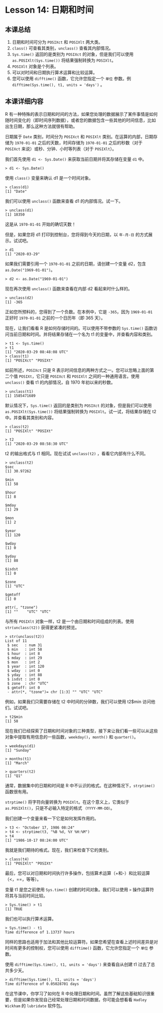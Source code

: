 # Lesson 14: 日期和时间

## 本课总结

1. 日期和时间可分为 `POSIXct` 和 `POSIXlt` 两大类。
2. `class()` 可查看其类别，`unclass()` 查看其内部情况。
3. `Sys.time()` 返回的是类别为 `POSIXct` 的对象，但是我们可以使用 `as.POSIXlt(Sys.time())` 将结果强制转换为 `POSIXlt`。
4. `POSIXlt` 对象是个列表。
5. 可以对时间和日期执行算术运算和比较运算。
6. 您可以使用 `difftime()` 函数，它允许您指定一个 `单位` 参数。例  `difftime(Sys.time(), t1, units = 'days')` 。

## 本课详细内容

R 有一种特殊的表示日期和时间的方法，如果您处理的数据展示了某件事情是如何随时间变化的（即时间序列数据），或者您的数据包含一些其他的时间信息，比如出生日期，那么这种方法就很有帮助。

日期属于 `Date` 类别，时间分为 `POSIXct` 和 `POSIXlt` 类别。在运算的内部，日期存储为 `1970-01-01` 之后的天数，时间存储为 `1970-01-01` 之后的秒数（对于 `POSIXct` 来说）或秒、分钟、小时等列表（对于 `POSIXlt`）。

我们首先使用 `d1 <- Sys.Date()` 来获取当前日期并将其存储在变量 `d1` 中。

    > d1 <- Sys.Date()

使用 `class()` 变量来确认 d1 是一个时间对象。

    > class(d1)
    [1] "Date"

我们可以使用 `unclass()` 函数来查看 d1 的内部情况。试一下。

    > unclass(d1)
    [1] 18350

这是从 `1970-01-01` 开始的确切天数！

但是，如果您将 d1 打印到控制台，您将得到今天的日期，以 `年-月-日` 的方式展示。试试吧。

    > d1
    [1] "2020-03-29"

如果我们需要引用一个 `1970-01-01` 之前的日期，请创建一个变量 d2，包含 `as.Date("1969-01-01")`。

    > d2 <- as.Date("1969-01-01")

现在再次使用 `unclass()` 函数来查看在内部 d2 看起来时什么样的。

    > unclass(d2)
    [1] -365

正如您所预料的，您得到了一个负数。在本例中，它是 `-365`，因为 `1969-01-01` 正好时 `1970-01-01` 之前的一个日历年（即 365 天）。

现在，让我们看看 R 是如何存储时间的。可以使用不带参数的 `Sys.time()` 函数访问当前日期和时间。并将结果存储在一个名为 t1 的变量中，并查看内容和类别。

    > t1 <- Sys.time()
    > t1
    [1] "2020-03-29 08:48:08 UTC"
    > class(t1)
    [1] "POSIXct" "POSIXt"

如前所述，`POSIXct` 只是 R 表示时间信息的两种方式之一。您可以忽略上面的第二个值 `POSIXt`，它只是 `POSIXct` 和 `POSIXlt` 之间的一种通用语言。使用 `unclass()` 查看 t1 的内部情况，自 1970 年初以来的秒数。

    > unclass(t1)
    [1] 1585471689

默认情况下，`Sys.time()` 返回的是类别为 `POSIXct` 的对象，但是我们可以使用 `as.POSIXlt(Sys.time())` 将结果强制转换为 `POSIXlt`。试一试，将结果存储在 t2 中。并查看其类别和内容。

    > class(t2)
    [1] "POSIXlt" "POSIXt"
    
    > t2
    [1] "2020-03-29 08:58:30 UTC"

t2 的输出格式与 t1 相同。现在试试 `unclass(t2)` ，看看它内部有什么不同。

    > unclass(t2)
    $sec
    [1] 30.97262
    
    $min
    [1] 58
    
    $hour
    [1] 8
    
    $mday
    [1] 29
    
    $mon
    [1] 2
    
    $year
    [1] 120
    
    $wday
    [1] 0
    
    $yday
    [1] 88
    
    $isdst
    [1] 0
    
    $zone
    [1] "UTC"
    
    $gmtoff
    [1] 0
    
    attr(, "tzone")
    [1] ""    "UTC" "UTC"

与所有 `POSIXlt` 对象一样，t2 是一个由日期和时间组成的列表。使用 `str(unclass(t2))` 获得更紧凑的预览。

    > str(unclass(t2))
    List of 11
     $ sec   : num 31
     $ min   : int 58
     $ hour  : int 8
     $ mday  : int 29
     $ mon   : int 2
     $ year  : int 120
     $ wday  : int 0
     $ yday  : int 88
     $ isdst : int 0
     $ zone  : chr "UTC"
     $ gmtoff: int 0
     - attr(*, "tzone")= chr [1:3] "" "UTC" "UTC"

例如，如果我们只需要存储在 t2 中时间的分钟数，我们可以使用 t2$min 访问他们。试试吧。

    > t2$min
    [1] 58

现在我们已经探索了日期和时间对象的三种类型，接下来让我们看一些可以从这些对象中提取有用信息的一些函数，`weekday()`，`month()` 和 `quarter()`。

    > weekdays(d1)
    [1] "Sunday"
    
    > months(t1)
    [1] "March"
    
    > quarters(t2)
    [1] "Q1"

通常，数据集中的日期和时间是 R 中不认识的格式。在这种情况下，`strptime()` 函数很有用。

`strptime()` 将字符向量转换为 `POSIXlt`。在这个意义上，它类似于 `as.POSIXlt()`，只是不必输入特定的格式 `（YYYY-MM-DD）`。

我们创建一个变量来看一下它是如何发挥作用的。

    > t3 <- "October 17, 1986 08:24"
    > t4 <- strptime(t3, "%B %d, %Y %H:%M")
    > t4
    [1] "1986-10-17 08:24:00 UTC"

我就是我们期待的格式。现在，我们来检查下它的类别。

    > class(t4)
    [1] "POSIXlt" "POSIXt"

最后，您可以对日期和时间执行许多操作，包括算术运算（+和-）和比较运算（<，==，等等）。

变量 t1 是您之前使用 `Sys.time()` 创建的时间对象。我们可以使用 `>` 操作运算符将其与当前时间比较。

    > Sys.time() > t1
    [1] TRUE

我们也可以执行算术运算。

    > Sys.time() - t1
    Time difference of 1.13737 hours

同样的思路也适用于加法和其他比较运算符。如果您希望在查看上述时间差异是对时间有更多的控制权，您可以使用 `difftime()` 函数，它允许您指定一个 `单位` 参数。

使用 `difftime(Sys.time(), t1, units = 'days')` 来查看自从创建 t1 过去了总共多少天。

    > difftime(Sys.time(), t1, units = 'days')
    Time difference of 0.05028701 days

在这节课中，你学习了如何在 R 中处理日期和时间。虽然了解这些基础知识很重要，但是如果你发现自己经常处理日期和时间数据，你可能会想看看 `Hadley Wickham` 的 `lubridate` 软件包。